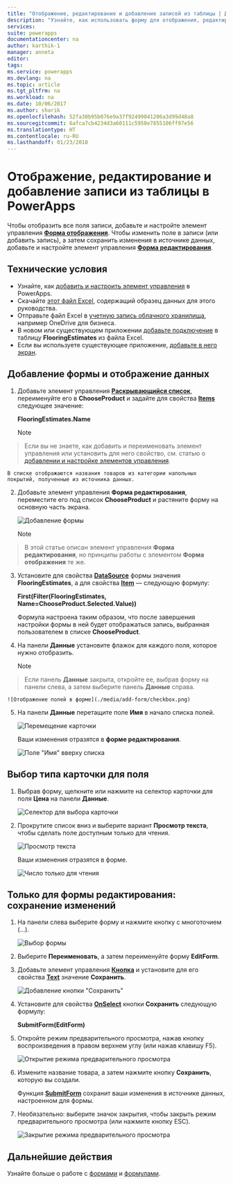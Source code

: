 ```yaml
---
title: "Отображение, редактирование и добавление записей из таблицы | Документация Майкрософт"
description: "Узнайте, как использовать форму для отображения, редактирования и добавления записей из таблицы в источнике данных."
services: 
suite: powerapps
documentationcenter: na
author: karthik-1
manager: anneta
editor: 
tags: 
ms.service: powerapps
ms.devlang: na
ms.topic: article
ms.tgt_pltfrm: na
ms.workload: na
ms.date: 10/06/2017
ms.author: sharik
ms.openlocfilehash: 52fa30b95b076e9a37f92499041206a3d99d48a8
ms.sourcegitcommit: 6afca7cb4234d3a60111c5950e7855106ff97e56
ms.translationtype: HT
ms.contentlocale: ru-RU
ms.lasthandoff: 01/23/2018
---
```

# <a name="show-edit-or-add-a-record-from-a-table-in-powerapps"></a>Отображение, редактирование и добавление записи из таблицы в PowerApps
Чтобы отобразить все поля записи, добавьте и настройте элемент управления **[Форма отображения](controls/control-form-detail.md)**. Чтобы изменить поле в записи (или добавить запись), а затем сохранить изменения в источнике данных, добавьте и настройте элемент управления **[Форма редактирования](controls/control-form-detail.md)**.

## <a name="prerequisites"></a>Технические условия

* Узнайте, как [добавить и настроить элемент управления](add-configure-controls.md) в PowerApps.
* Скачайте [этот файл Excel](https://az787822.vo.msecnd.net/documentation/get-started-from-data/FlooringEstimates.xlsx), содержащий образец данных для этого руководства.
* Отправьте файл Excel в [учетную запись облачного хранилища](connections/cloud-storage-blob-connections.md), например OneDrive для бизнеса.
* В новом или существующем приложении [добавьте подключение](add-data-connection.md) в таблицу **FlooringEstimates** из файла Excel.
* Если вы используете существующее приложение, [добавьте в него экран](add-screen-context-variables.md).

## <a name="add-a-form-and-show-data"></a>Добавление формы и отображение данных
1. Добавьте элемент управления **[Раскрывающийся список](controls/control-drop-down.md)**, переименуйте его в **ChooseProduct** и задайте для свойства **[Items](controls/properties-core.md)** следующее значение:

    **FlooringEstimates.Name**

    > [!NOTE]
> Если вы не знаете, как добавить и переименовать элемент управления или установить для него свойство, см. статью о [добавлении и настройке элементов управления](add-configure-controls.md).

    В списке отображаются названия товаров из категории напольных покрытий, полученные из источника данных.

2. Добавьте элемент управления **Форма редактирования**, переместите его под список **ChooseProduct** и растяните форму на основную часть экрана.

    ![Добавление формы](./media/add-form/add-a-form.png)

    > [!NOTE]
> В этой статье описан элемент управления **Форма редактирования**, но принципы работы с элементом **Форма отображения** те же.

3. Установите для свойства **[DataSource](controls/control-form-detail.md)** формы значения **FlooringEstimates**, а для свойства **[Item](controls/control-form-detail.md)** — следующую формулу:

   **First(Filter(FlooringEstimates, Name=ChooseProduct.Selected.Value))**

   Формула настроена таким образом, что после завершения настройки формы в ней будет отображаться запись, выбранная пользователем в списке **ChooseProduct**.

4. На панели **Данные** установите флажок для каждого поля, которое нужно отобразить.

    > [!NOTE]
> Если панель **Данные** закрыта, откройте ее, выбрав форму на панели слева, а затем выберите панель **Данные** справа.

    ![Отображение полей в форме](./media/add-form/checkbox.png)

5. На панели **Данные** перетащите поле **Имя** в начало списка полей.

    ![Перемещение карточки](./media/add-form/drag-field.png)

    Ваши изменения отразятся в **форме редактирования**.

    ![Поле "Имя" вверху списка](./media/add-form/move-card-form.png)

## <a name="set-the-card-type-for-a-field"></a>Выбор типа карточки для поля
1. Выбрав форму, щелкните или нажмите на селектор карточки для поля **Цена** на панели **Данные**.

    ![Селектор для выбора карточки](./media/add-form/price-card2.png)

2. Прокрутите список вниз и выберите вариант **Просмотр текста**, чтобы сделать поле доступным только для чтения.

    ![Просмотр текста](./media/add-form/view-text.png)

    Ваши изменения отразятся в форме.

    ![Число только для чтения](./media/add-form/read-only.png)  

## <a name="edit-form-only-save-changes"></a>Только для формы редактирования: сохранение изменений
1. На панели слева выберите форму и нажмите кнопку с многоточием (...).

   ![Выбор формы](./media/add-form/select-form.png)

2. Выберите **Переименовать**, а затем переименуйте форму **EditForm**.

3. Добавьте элемент управления **[Кнопка](controls/control-button.md)** и установите для его свойства **[Text](controls/properties-core.md)** значение **Сохранить**.

    ![Добавление кнопки "Сохранить"](./media/add-form/save-button.png)  

4. Установите для свойства **[OnSelect](controls/properties-core.md)** кнопки **Сохранить** следующую формулу:

   **SubmitForm(EditForm)**

5. Откройте режим предварительного просмотра, нажав кнопку воспроизведения в правом верхнем углу (или нажав клавишу F5).

    ![Открытие режима предварительного просмотра](./media/add-form/open-preview.png)

6. Измените название товара, а затем нажмите кнопку **Сохранить**, которую вы создали.

    Функция **[SubmitForm](functions/function-form.md)** сохранит ваши изменения в источнике данных, настроенном для формы.

7. Необязательно: выберите значок закрытия, чтобы закрыть режим предварительного просмотра (или нажмите кнопку ESC).

    ![Закрытие режима предварительного просмотра](./media/add-form/close-preview.png)

## <a name="next-steps"></a>Дальнейшие действия
Узнайте больше о работе с [формами](working-with-forms.md) и [формулами](working-with-formulas.md).
